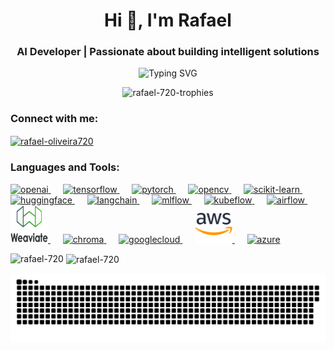 <h1 align="center">Hi 👋, I'm Rafael</h1>
<h3 align="center">AI Developer | Passionate about building intelligent solutions</h3>


<p align="center">
  <img src="https://readme-typing-svg.demolab.com?font=Fira+Code&weight=500&size=24&pause=1000&color=F73D45&center=true&width=435&lines=AI+Developer;Exploring+the+Future" alt="Typing SVG">
</p>


<p align="center">
  <img src="https://github-profile-trophy.vercel.app/?username=rafael-720&theme=radical&no-frame=true&row=1&column=6" alt="rafael-720-trophies" />
</p>


<h3 align="left">Connect with me:</h3>
<p align="left">
<a href="https://linkedin.com/in/rafael-oliveira720" target="blank"><img align="center" src="https://raw.githubusercontent.com/rahuldkjain/github-profile-readme-generator/master/src/images/icons/Social/linked-in-alt.svg" alt="rafael-oliveira720" height="30" width="40" /></a>
</p>

<h3 align="left">Languages and Tools:</h3>

<p align="left">
  <!-- OpenAI -->
  <a href="https://openai.com" target="_blank" rel="noreferrer">
    <img src="https://raw.githubusercontent.com/detain/svg-logos/master/svg/o/openai-wordmark.svg" alt="openai" width="120" height="40"/>
  </a>  
&nbsp;&nbsp;&nbsp;&nbsp;
  <!-- TensorFlow -->
  <a href="https://www.tensorflow.org" target="_blank" rel="noreferrer">
    <img src="https://www.vectorlogo.zone/logos/tensorflow/tensorflow-icon.svg" alt="tensorflow" width="60" height="60"/>
  </a>
&nbsp;&nbsp;&nbsp;&nbsp;
  <!-- PyTorch -->
  <a href="https://pytorch.org" target="_blank" rel="noreferrer">
    <img src="https://www.vectorlogo.zone/logos/pytorch/pytorch-icon.svg" alt="pytorch" width="60" height="60"/>
  </a>
&nbsp;&nbsp;&nbsp;&nbsp;
  <!-- OpenCV -->
  <a href="https://opencv.org" target="_blank" rel="noreferrer">
    <img src="https://www.vectorlogo.zone/logos/opencv/opencv-icon.svg" alt="opencv" width="60" height="60"/>
  </a>
&nbsp;&nbsp;&nbsp;&nbsp;
  <!-- Scikit-learn -->
  <a href="https://scikit-learn.org/" target="_blank" rel="noreferrer">
    <img src="https://upload.wikimedia.org/wikipedia/commons/0/05/Scikit_learn_logo_small.svg" alt="scikit-learn" width="60" height="60"/>
  </a>
&nbsp;&nbsp;&nbsp;&nbsp;
  <!-- Hugging Face -->
  <a href="https://huggingface.co" target="_blank" rel="noreferrer">
    <img src="https://huggingface.co/front/assets/huggingface_logo-noborder.svg" alt="huggingface" width="60" height="60"/>
  </a>
&nbsp;&nbsp;&nbsp;&nbsp;
  <!-- LangChain -->
  <a href="https://langchain.com/" target="_blank" rel="noreferrer">
    <img src="https://python.langchain.com/img/brand/wordmark.png" alt="langchain" width="120" height="40"/>
  </a>
&nbsp;&nbsp;&nbsp;&nbsp;
  <!-- MLflow -->
  <a href="https://mlflow.org/" target="_blank" rel="noreferrer">
    <img src="https://mlflow.org/docs/latest/_static/MLflow-logo-final-black.png" alt="mlflow" width="120" height="40"/>
  </a>
&nbsp;&nbsp;&nbsp;&nbsp;
  <!-- Kubeflow -->
  <a href="https://www.kubeflow.org/" target="_blank" rel="noreferrer">
    <img src="https://upload.vectorlogo.zone/logos/kubeflow/images/64a240da-6dce-4dea-a457-99ee3035ebe8.svg" alt="kubeflow" width="60" height="60"/>
  </a>
&nbsp;&nbsp;&nbsp;&nbsp;
  <!-- Airflow -->
  <a href="https://airflow.apache.org/" target="_blank" rel="noreferrer">
    <img src="https://upload.vectorlogo.zone/logos/apache_airflow/images/3ace832a-ef3c-489d-a0a2-b8a9ad16423f.svg" alt="airflow" width="60" height="60"/>
  </a>
&nbsp;&nbsp;&nbsp;&nbsp;
  <!-- Weaviate -->
  <a href="https://weaviate.io" target="_blank" rel="noreferrer">
    <img src="https://raw.githubusercontent.com/cncf/landscape/master/hosted_logos/weaviate.svg" alt="weaviate" width="60" height="60"/>
  </a>
&nbsp;&nbsp;&nbsp;&nbsp;
  <!-- Chroma -->
  <a href="https://www.trychroma.com/" target="_blank" rel="noreferrer">
    <img src="https://www.trychroma.com/favicon.ico" alt="chroma" width="60" height="60"/>
  </a>
&nbsp;&nbsp;&nbsp;&nbsp;
  <!-- Google Cloud -->
  <a href="https://cloud.google.com/" target="_blank" rel="noreferrer">
    <img src="https://www.vectorlogo.zone/logos/google_cloud/google_cloud-icon.svg" alt="googlecloud" width="60" height="60"/>
  </a>
&nbsp;&nbsp;&nbsp;&nbsp;
  <!-- AWS -->
  <a href="https://aws.amazon.com" target="_blank" rel="noreferrer">
    <img src="https://raw.githubusercontent.com/devicons/devicon/master/icons/amazonwebservices/amazonwebservices-original-wordmark.svg" alt="aws" width="60" height="60"/>
  </a>
&nbsp;&nbsp;&nbsp;&nbsp;
  <!-- Azure -->
  <a href="https://azure.microsoft.com/en-in/" target="_blank" rel="noreferrer">
    <img src="https://www.vectorlogo.zone/logos/microsoft_azure/microsoft_azure-icon.svg" alt="azure" width="60" height="60"/>
  </a>
</p>




<p><img align="left" src="https://github-readme-stats.vercel.app/api/top-langs?username=rafael-720&show_icons=true&locale=en&layout=compact" alt="rafael-720" /></p>

<p>&nbsp;<img align="center" src="https://github-readme-stats.vercel.app/api?username=rafael-720&show_icons=true&locale=en" alt="rafael-720" /></p>




<div align="center">
<picture>
  <source media="(prefers-color-scheme: dark)" srcset="https://raw.githubusercontent.com/Rafael-720/Rafael-720/output/github-contribution-grid-snake-dark.svg">
  <source media="(prefers-color-scheme: light)" srcset="https://raw.githubusercontent.com/Rafael-720/Rafael-720/output/github-contribution-grid-snake.svg">
  <img alt="github contribution grid snake animation" src="https://raw.githubusercontent.com/Rafael-720/Rafael-720/output/github-contribution-grid-snake.svg">
</picture>
</div>
